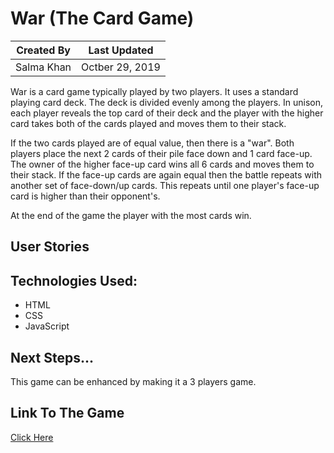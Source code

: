 # War (The Card Game)

Created By | Last Updated
-----------|--------------
Salma Khan | Octber 29, 2019

War is a card game typically played by two players. It uses a standard playing card deck. The deck is divided evenly among the players. In unison, each player reveals the top card of their deck and the player with the higher card takes both of the cards played and moves them to their stack. 

If the two cards played are of equal value, then there is a "war". Both players place the next 2 cards of their pile face down and 1 card face-up. The owner of the higher face-up card wins all 6 cards and moves them to their stack. If the face-up cards are again equal then the battle repeats with another set of face-down/up cards. This repeats until one player's face-up card is higher than their opponent's.

At the end of the game the player with the most cards win. 

## User Stories
<!-- As a player, I want to begin the game with all my 26 cards being upside down on the deck.  -->

## Technologies Used: 
* HTML
* CSS
* JavaScript 

## Next Steps...
This game can be enhanced by making it a 3 players game. 

## Link To The Game
[Click Here](https://ssahussai.github.io/War-the-card-game/) 

<!-- A README.md file with these sections:
☐ Screenshot(s): Images of your actual game.


